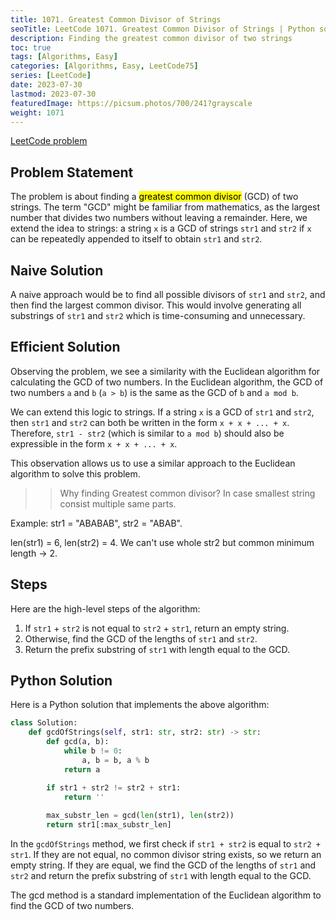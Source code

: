 ```yaml
---
title: 1071. Greatest Common Divisor of Strings
seoTitle: LeetCode 1071. Greatest Common Divisor of Strings | Python solution and explanation
description: Finding the greatest common divisor of two strings
toc: true
tags: [Algorithms, Easy]
categories: [Algorithms, Easy, LeetCode75]
series: [LeetCode]
date: 2023-07-30
lastmod: 2023-07-30
featuredImage: https://picsum.photos/700/241?grayscale
weight: 1071
---
```


[LeetCode problem](https://leetcode.com/problems/greatest-common-divisor-of-strings/)

## Problem Statement

The problem is about finding a <mark>greatest common divisor</mark> (GCD) of two strings. The term "GCD" might be familiar from mathematics, as the largest number that divides two numbers without leaving a remainder. Here, we extend the idea to strings: a string `x` is a GCD of strings `str1` and `str2` if `x` can be repeatedly appended to itself to obtain `str1` and `str2`.

## Naive Solution

A naive approach would be to find all possible divisors of `str1` and `str2`, and then find the largest common divisor. This would involve generating all substrings of `str1` and `str2` which is time-consuming and unnecessary.

## Efficient Solution

Observing the problem, we see a similarity with the Euclidean algorithm for calculating the GCD of two numbers. In the Euclidean algorithm, the GCD of two numbers `a` and `b` (`a > b`) is the same as the GCD of `b` and `a mod b`.

We can extend this logic to strings. If a string `x` is a GCD of `str1` and `str2`, then `str1` and `str2` can both be written in the form `x + x + ... + x`. Therefore, `str1 - str2` (which is similar to `a mod b`) should also be expressible in the form `x + x + ... + x`.

This observation allows us to use a similar approach to the Euclidean algorithm to solve this problem.

>> Why finding Greatest common divisor?
In case smallest string consist multiple same parts.

Example: str1 = "ABABAB", str2 = "ABAB".

len(str1) = 6, len(str2) = 4. We can't use whole str2 but common minimum length -> 2.

## Steps

Here are the high-level steps of the algorithm:

1. If `str1` + `str2` is not equal to `str2` + `str1`, return an empty string.
2. Otherwise, find the GCD of the lengths of `str1` and `str2`.
3. Return the prefix substring of `str1` with length equal to the GCD.

## Python Solution

Here is a Python solution that implements the above algorithm:

```python
class Solution:
    def gcdOfStrings(self, str1: str, str2: str) -> str:
        def gcd(a, b):
            while b != 0:
                a, b = b, a % b
            return a

        if str1 + str2 != str2 + str1:
            return ''
        
        max_substr_len = gcd(len(str1), len(str2))
        return str1[:max_substr_len]
```

In the `gcdOfStrings` method, we first check if `str1 + str2` is equal to `str2 + str1`. If they are not equal, no common divisor string exists, so we return an empty string. If they are equal, we find the GCD of the lengths of `str1` and `str2` and return the prefix substring of `str1` with length equal to the GCD.

The gcd method is a standard implementation of the Euclidean algorithm to find the GCD of two numbers.
